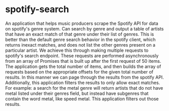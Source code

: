 # spotify-search
An application that helps music producers scrape the Spotify API for data on spotify's genre system.
Can search by genre and output a table of artists that have an exact match of that genre under their list of genres.
This is better than the default genre search behavior in the spotify client, which returns inexact matches, and does not
list the other genres present on a particular artist. We achieve this through making multiple requests to spotify's search
endpoint. These requests are performed asynchronously from an array of Promises that is built up after the first request of 50 items. The application gets the total number of items, and then builds the array of requests based on the appropriate offsets for the given total number of results. In this manner we can page through the results from the spotify API. Additionally, this application filters the results to only allow exact matches. For example:
a search for the metal genre will return artists that do not have metal listed under their genres field, but instead have subgenres that contain the word metal, like speed metal. This application filters out those results.